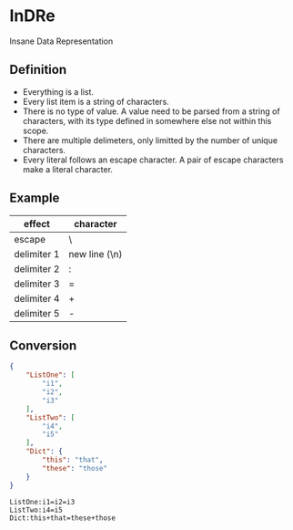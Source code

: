 # InDRe
Insane Data Representation

## Definition
* Everything is a list.
* Every list item is a string of characters.
* There is no type of value. A value need to be parsed from a string of characters, with its type defined in somewhere else not within this scope.
* There are multiple delimeters, only limitted by the number of unique characters.
* Every literal follows an escape character. A pair of escape characters make a literal character.

## Example
| effect | character |
|--------|-----------|
| escape | \ |
| delimiter 1 | new line (\n) |
| delimiter 2 | : |
| delimiter 3 | = |
| delimiter 4 | + |
| delimiter 5 | - |

## Conversion

```json
{
	"ListOne": [
		"i1",
		"i2",
		"i3"
	],
	"ListTwo": [
		"i4",
		"i5"
	],
	"Dict": {
		"this": "that",
		"these": "those"
	}
}
```

```indre
ListOne:i1=i2=i3
ListTwo:i4=i5
Dict:this+that=these+those
```
